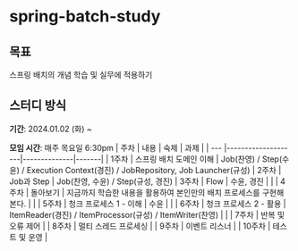 # spring-batch-study

## 목표
스프링 배치의 개념 학습 및 실무에 적용하기


## 스터디 방식
**기간**: 2024.01.02 (화) ~ 

**모임 시간**: 매주 목요일 6:30pm 
| 주차 | 내용                | 숙제             |  과제   |
| --- |--------------------|--------------|-------|
| 1주차 | 스프링 배치 도메인 이해 | Job(찬영) / Step(수윤) / Execution Context(경진) / JobRepository, Job Launcher(규성)
| 2주차 | Job과 Step |  Job(찬영, 수윤) / Step(규성, 경진)
| 3주차 | Flow |  수윤, 경진   |    |
| 4주차 | 돌아보기 | 지금까지 학습한 내용을 활용하여 본인만의 배치 프로세스를 구현해 본다.  |    |
| 5주차 | 청크 프로세스 1 - 이해 | 수윤  |    |
| 6주차 | 청크 프로세스 2 - 활용 | ItemReader(경진) / ItemProcessor(규성) / ItemWriter(찬영) |    |
| 7주차 | 반복 및 오류 제어 |
| 8주차 | 멀티 스레드 프로세싱 |
| 9주차 | 이벤트 리스너 |
| 10주차 | 테스트 및 운영 |


